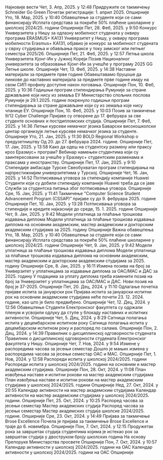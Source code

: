 Најновије вести
Чет, 3. Апр, 2025. у 12:48
Придружите се такмичењу Schneider Go Green
Почетак регистрације: 1. април 2025.
Опширније
Уто, 18. Мар, 2025. у 10:40
Обавештење за студенте који се сами финансирају
Исплата средстава за покриће 50% плаћене школарине у школској 2024/25. години
Опширније
Пет, 28. Феб, 2025. у 9:50
Конкурс Универзитета у Нишу за одлазну мобилност студената у оквиру програма ЕRASMUS+ KA131
Универзитет у Нишу, у оквиру програма мобилности Erasmus+ КА131, објавио је конкурс за мобилност студената у сврху студирања и обављања праксе  у току зимског или летњег семестра 2025/26.
Опширније
Пет, 21. Феб, 2025. у 12:57
Летња школа Универзитета Кјонг-Ин у Јужној Кореји
Позив Националног универзитета за образовање Кјонг-Ин за учешће у програму 2025 GG Летње школе.
Опширније
Чет, 13. Феб, 2025. у 14:38
Наставни материјали за предмете прве године
Обавештавамо бруцоше да линкове до наставних материјала за предмете прве године имају на свом СИП профилу доступне након логовања.
Опширније
Пон, 10. Феб, 2025. у 10:36
Годишњи програм стипендирања Румуније за стране држављане који нису из земаља ЕУ
 Министарствo спољних послова Румуније је 29.1.2025. године покренуло годишњи програм стипендирања за стране држављане који су из земаља које нису чланице ЕУ.
Опширније
Пон, 10. Феб, 2025. у 10:03
Позив за такмичење 9/12 Cyber Challenge
Пријаве су отворене до 17. фебруара за све студенте основних и постдипломских студија.
Опширније
Пет, 7. Феб, 2025. у 14:36
Летњи курсеви немачког језика
Баварски високошколски центар организује летње курсеве немачког језика за студенте.
Опширније
Уто, 21. Јан, 2025. у 11:30
BOLD Regional Workshop о предузетништву
Од 20. до 27. фебруара 2024. године.
Опширније
Пет, 17. Јан, 2025. у 13:58
Како да одеш на студентску размену или праксу кроз Еразмус+ програм?
Вебинар намењен студентима који су заинтересовани за учешће у Еразмус+ студентским разменама и праксама у иностранству.
Опширније
Пет, 17. Јан, 2025. у 9:10
Стипендије амбасаде Турске
Свеобухватан програм стипендирања на најпрестижнијим универзитетима у Турској.
Опширније
Чет, 16. Јан, 2025. у 14:52
Потписивања уговора за стипендију компаније Huawei
Студенти који су добили стипендију компаније Huawei треба да се јаве Служби за студентска питања због потписивања уговора.
Опширније
Сре, 15. Јан, 2025. у 11:41
Такмичење "Computer Science Student Advancement Program (CSSAP)”
пријаве су до 9. фебруара 2025. године
Опширније
Пет, 10. Јан, 2025. у 13:28
Потписивања уговора за стипендије и кредите
најкасније до среде, 15. 1. 2025. године
Опширније
Чет, 9. Јан, 2025. у 9:42
Mодели уплатница за плаћање трошкова издавања диплома
Mодели уплатница за плаћање трошкова издавања диплома на основним академским, мастер академским и докторским академским студијама за 2025. годину
Опширније
Важна обавештења
Уто, 18. Мар, 2025. у 10:40
Обавештење за студенте који се сами финансирају
Исплата средстава за покриће 50% плаћене школарине у школској 2024/25. години
Опширније
Чет, 9. Јан, 2025. у 9:42
Mодели уплатница за плаћање трошкова издавања диплома
Mодели уплатница за плаћање трошкова издавања диплома на основним академским, мастер академским и докторским академским студијама за 2025. годину
Опширније
Сре, 8. Јан, 2025. у 16:11
Измена позива на број за Универзитет у уплатницама за издавање диплома за ОАС/МАС и ДАС за 2025. годину
У подацима за уплату диплома треба изменити позив на број за Универзитет у уплатницама за ОАС/МАС и ДАС. Нови позив на број је 37-2025.
Опширније
Пет, 20. Дец, 2024. у 11:10
Одлагање почетка пријаве испита за јануарски рок
Пријава испита за јануарски испитни рок на основним академским студијама неће почети 23. 12. 2024. године, као што је било предвиђено.
Опширније
Чет, 12. Дец, 2024. у 12:56
Обавештење
Студенти Електронског факултета су одржали пленум и усвојили одлуку да ступе у блокаду наставних и испитних активности.
Опширније
Чет, 5. Дец, 2024. у 8:29
Сатница полагања испита у децембарском испитном року
Сатница полагања испита у децембарском испитном року и распоред по салама.
Опширније
Пон, 2. Дец, 2024. у 14:39
Правилник о дисциплинској одговорности студената
Правилник о дисциплинској одговорности студената Електронског факултета у Нишу.
Опширније
Чет, 7. Нов, 2024. у 9:54
Измене у распоредима часова за јесењи семестар
Дошло је мањих измена у распоредима часова за јесењи семестар ОАС и МАС.
Опширније
Пет, 1. Нов, 2024. у 12:58
Распореди испита у школској 2024/2025. години
Распореди испита у школској 2024/2025. години на основним и мастер академским студијама.
Опширније
Пон, 28. Окт, 2024. у 11:08
План извођења наставе и испитни рокови на мастер академским студијама
План извођења наставе и испитни рокови на мастер академским студијама у школској 2024/2025. години
Опширније
Нед, 27. Окт, 2024. у 20:55
Календар активности на мастер академским студијама
Календар активности на мастер академским студијама у школској 2024/2025. години.
Опширније
Пет, 25. Окт, 2024. у 10:25
Распоред часова за јесењи семестар Мастер академских студија
Распоред часова за јесењи семестар Мастер академских студија школске 2024/2025. године.
Опширније
Сре, 23. Окт, 2024. у 14:49
Пријава за такмичење Brose Excellence
Почела је пријава за такмичење Brose Excellence и траје до 6. новембра.
Опширније
Пон, 7. Окт, 2024. у 12:15
Продужетак рока за завршетак студија студентима којима је истекао рок за завршетак студија у двоструком броју школских година
На основу Препоруке Министарства просвете
Опширније
Пон, 7. Окт, 2024. у 10:57
Календар активности у школској 2024/2025. години на ОАС
Календар активности у школској 2024/2025. години на ОАС
Опширније